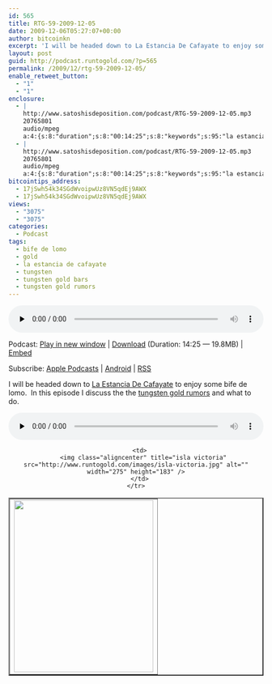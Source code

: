 ```yaml
---
id: 565
title: RTG-59-2009-12-05
date: 2009-12-06T05:27:07+00:00
author: bitcoinkn
excerpt: 'I will be headed down to La Estancia De Cafayate to enjoy some bife de lomo.  In this podcast I discuss the the tungsten gold rumors and what to do about it.'
layout: post
guid: http://podcast.runtogold.com/?p=565
permalink: /2009/12/rtg-59-2009-12-05/
enable_retweet_button:
  - "1"
  - "1"
enclosure:
  - |
    http://www.satoshisdeposition.com/podcast/RTG-59-2009-12-05.mp3
    20765801
    audio/mpeg
    a:4:{s:8:"duration";s:8:"00:14:25";s:8:"keywords";s:95:"la estancia de cafayate, gold, bife de lomo, tungsten, tungsten gold rumors, tungsten gold bars";s:6:"author";s:17:"Trace Mayer, J.D.";s:8:"explicit";s:1:"0";}
  - |
    http://www.satoshisdeposition.com/podcast/RTG-59-2009-12-05.mp3
    20765801
    audio/mpeg
    a:4:{s:8:"duration";s:8:"00:14:25";s:8:"keywords";s:95:"la estancia de cafayate, gold, bife de lomo, tungsten, tungsten gold rumors, tungsten gold bars";s:6:"author";s:17:"Trace Mayer, J.D.";s:8:"explicit";s:1:"0";}
bitcointips_address:
  - 17jSwh54k34SGdWvoipwUz8VN5qdEj9AWX
  - 17jSwh54k34SGdWvoipwUz8VN5qdEj9AWX
views:
  - "3075"
  - "3075"
categories:
  - Podcast
tags:
  - bife de lomo
  - gold
  - la estancia de cafayate
  - tungsten
  - tungsten gold bars
  - tungsten gold rumors
---
```

<!--powerpress_player-->

<div class="powerpress_player" id="powerpress_player_5649">
  <audio class="wp-audio-shortcode" id="audio-565-60" preload="none" style="width: 100%;" controls="controls"><source type="audio/mpeg" src="http://media.blubrry.com/bitcoinruntogold/p/www.satoshisdeposition.com/podcast/RTG-59-2009-12-05.mp3?_=60" /><a href="http://media.blubrry.com/bitcoinruntogold/p/www.satoshisdeposition.com/podcast/RTG-59-2009-12-05.mp3">http://media.blubrry.com/bitcoinruntogold/p/www.satoshisdeposition.com/podcast/RTG-59-2009-12-05.mp3</a></audio>
</div>

<p class="powerpress_links powerpress_links_mp3">
  Podcast: <a href="http://media.blubrry.com/bitcoinruntogold/p/www.satoshisdeposition.com/podcast/RTG-59-2009-12-05.mp3" class="powerpress_link_pinw" target="_blank" title="Play in new window" onclick="return powerpress_pinw('https://www.bitcoin.kn/?powerpress_pinw=565-podcast');" rel="nofollow">Play in new window</a> | <a href="http://media.blubrry.com/bitcoinruntogold/s/www.satoshisdeposition.com/podcast/RTG-59-2009-12-05.mp3" class="powerpress_link_d" title="Download" rel="nofollow" download="RTG-59-2009-12-05.mp3">Download</a> (Duration: 14:25 &#8212; 19.8MB) | <a href="#" class="powerpress_link_e" title="Embed" onclick="return powerpress_show_embed('565-podcast');" rel="nofollow">Embed</a>
</p>

<p class="powerpress_embed_box" id="powerpress_embed_565-podcast" style="display: none;">
  <input id="powerpress_embed_565-podcast_t" type="text" value="<iframe width=&quot;320&quot; height=&quot;30&quot; src=&quot;https://www.bitcoin.kn/?powerpress_embed=565-podcast&amp;powerpress_player=mediaelement-audio&quot; frameborder=&quot;0&quot; scrolling=&quot;no&quot;></iframe>" onclick="javascript: this.select();" onfocus="javascript: this.select();" style="width: 70%;" readOnly />
</p>

<p class="powerpress_links powerpress_subscribe_links">
  Subscribe: <a href="https://itunes.apple.com/WebObjects/MZStore.woa/wa/viewPodcast?id=301670981&mt=2&ls=1#episodeGuid=http%3A%2F%2Fpodcast.runtogold.com%2F%3Fp%3D565" class="powerpress_link_subscribe powerpress_link_subscribe_itunes" title="Subscribe on Apple Podcasts" rel="nofollow">Apple Podcasts</a> | <a href="https://subscribeonandroid.com/www.bitcoin.kn/feed/podcast/" class="powerpress_link_subscribe powerpress_link_subscribe_android" title="Subscribe on Android" rel="nofollow">Android</a> | <a href="https://www.bitcoin.kn/feed/podcast/" class="powerpress_link_subscribe powerpress_link_subscribe_rss" title="Subscribe via RSS" rel="nofollow">RSS</a>
</p>

I will be headed down to <a title="la estancia de cafayate" href="http://www.runtogold.com/laestanciadecafayate" target="_blank">La Estancia De Cafayate</a> to enjoy some bife de lomo.  In this episode I discuss the the <a title="tungsten gold rumors" href="http://www.rapidtrends.com/2009/11/14/why-gold-bugs-are-considered-nuts/" target="_blank">tungsten gold rumors</a> and what to do.

<div class="powerpress_player" id="powerpress_player_5650">
  <audio class="wp-audio-shortcode" id="audio-565-61" preload="none" style="width: 100%;" controls="controls"><source type="audio/mpeg" src="http://media.blubrry.com/bitcoinruntogold/p/podcast.runtogold.com/podcast/RTG-59-2009-12-05.mp3?_=61" /><a href="http://media.blubrry.com/bitcoinruntogold/p/podcast.runtogold.com/podcast/RTG-59-2009-12-05.mp3">http://media.blubrry.com/bitcoinruntogold/p/podcast.runtogold.com/podcast/RTG-59-2009-12-05.mp3</a></audio>
</div>


  


<center>
  </p> 
  
  <table border="2">
    <tr>
      <td>
        <img class="aligncenter" title="bife de lomo" src="http://www.runtogold.com/images/bife-de-lomo.jpg" alt="" width="275" height="340" />
      </td>
      
      <td>
        <img class="aligncenter" title="isla victoria" src="http://www.runtogold.com/images/isla-victoria.jpg" alt="" width="275" height="183" />
      </td>
    </tr>
  </table>
  
  <p>
    </center>
  </p>